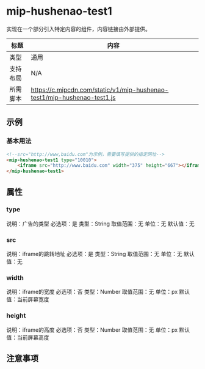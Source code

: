 # mip-hushenao-test1

实现在一个部分引入特定内容的组件，内容链接由外部提供。

标题|内容
----|----
类型|通用
支持布局|N/A
所需脚本|https://c.mipcdn.com/static/v1/mip-hushenao-test1/mip-hushenao-test1.js

## 示例

### 基本用法
```html
<!--src="http://www,baidu.com"为示例，需要填写提供的指定网址-->
<mip-hushenao-test1 type="10010">
    <iframe src="http://www.baidu.com" width="375" height="667"></iframe>
</mip-hushenao-test1>
```

## 属性

### type

说明：广告的类型
必选项：是
类型：String
取值范围：无
单位：无
默认值：无

### src

说明：iframe的跳转地址
必选项：是
类型：String
取值范围：无
单位：无
默认值：无

### width

说明：iframe的宽度
必选项：否
类型：Number
取值范围：无
单位：px
默认值：当前屏幕宽度

### height

说明：iframe的高度
必选项：否
类型：Number
取值范围：无
单位：px
默认值：当前屏幕高度

## 注意事项

